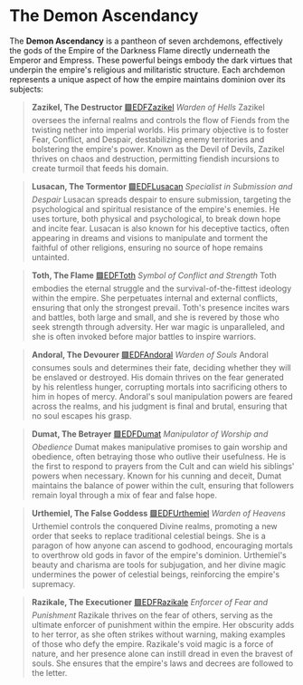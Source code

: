 # The Demon Ascendancy

The **Demon Ascendancy** is a pantheon of seven archdemons, effectively the gods of the Empire of the Darkness Flame directly underneath the Emperor and Empress. These powerful beings embody the dark virtues that underpin the empire's religious and militaristic structure. Each archdemon represents a unique aspect of how the empire maintains dominion over its subjects:

> **Zazikel, The Destructor**
> [🟩EDFZazikel](🟩EDFZazikel.md)
> *Warden of Hells*
> Zazikel oversees the infernal realms and controls the flow of Fiends from the twisting nether into imperial worlds. His primary objective is to foster Fear, Conflict, and Despair, destabilizing enemy territories and bolstering the empire's power. Known as the Devil of Devils, Zazikel thrives on chaos and destruction, permitting fiendish incursions to create turmoil that feeds his domain.

> **Lusacan, The Tormentor**
> [🟩EDFLusacan](🟩EDFLusacan.md)
> *Specialist in Submission and Despair*
> Lusacan spreads despair to ensure submission, targeting the psychological and spiritual resistance of the empire's enemies. He uses torture, both physical and psychological, to break down hope and incite fear. Lusacan is also known for his deceptive tactics, often appearing in dreams and visions to manipulate and torment the faithful of other religions, ensuring no source of hope remains untainted.

> **Toth, The Flame**
> [🟩EDFToth](🟩EDFToth.md)
> *Symbol of Conflict and Strength*
> Toth embodies the eternal struggle and the survival-of-the-fittest ideology within the empire. She perpetuates internal and external conflicts, ensuring that only the strongest prevail. Toth's presence incites wars and battles, both large and small, and she is revered by those who seek strength through adversity. Her war magic is unparalleled, and she is often invoked before major battles to inspire warriors.

> **Andoral, The Devourer**
> [🟩EDFAndoral](🟩EDFAndoral.md)
> *Warden of Souls*
> Andoral consumes souls and determines their fate, deciding whether they will be enslaved or destroyed. His domain thrives on the fear generated by his relentless hunger, corrupting mortals into sacrificing others to him in hopes of mercy. Andoral's soul manipulation powers are feared across the realms, and his judgment is final and brutal, ensuring that no soul escapes his grasp.

> **Dumat, The Betrayer**
> [🟩EDFDumat](🟩EDFDumat.md)
> *Manipulator of Worship and Obedience*
> Dumat makes manipulative promises to gain worship and obedience, often betraying those who outlive their usefulness. He is the first to respond to prayers from the Cult and can wield his siblings' powers when necessary. Known for his cunning and deceit, Dumat maintains the balance of power within the cult, ensuring that followers remain loyal through a mix of fear and false hope.

> **Urthemiel, The False Goddess**
> [🟩EDFUrthemiel](🟩EDFUrthemiel.md)
> *Warden of Heavens*
> Urthemiel controls the conquered Divine realms, promoting a new order that seeks to replace traditional celestial beings. She is a paragon of how anyone can ascend to godhood, encouraging mortals to overthrow old gods in favor of the empire's dominion. Urthemiel's beauty and charisma are tools for subjugation, and her divine magic undermines the power of celestial beings, reinforcing the empire's supremacy.

> **Razikale, The Executioner**
> [🟩EDFRazikale](🟩EDFRazikale.md)
> *Enforcer of Fear and Punishment*
> Razikale thrives on the fear of others, serving as the ultimate enforcer of punishment within the empire. Her obscurity adds to her terror, as she often strikes without warning, making examples of those who defy the empire. Razikale's void magic is a force of nature, and her presence alone can instill dread in even the bravest of souls. She ensures that the empire's laws and decrees are followed to the letter.